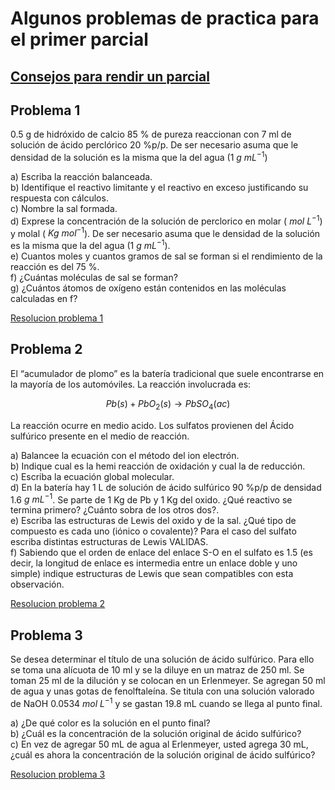 # Algunos problemas de practica para el primer parcial

## [Consejos para rendir un parcial](consejos%20para%20resolver%20parciales.md)

## Problema 1
0.5 g de hidróxido de calcio 85 % de pureza reaccionan con 7 ml de solución de ácido perclórico 20 %p/p. De ser necesario asuma que le densidad de la solución es la misma que la del agua (1 $g \ mL^{-1}$)

a) Escriba la reacción balanceada.\
b) Identifique el reactivo limitante y el reactivo en exceso justificando su respuesta con cálculos.\
c) Nombre la sal formada.\
d) Exprese la concentración de la solución de perclorico en molar ( $mol \ L^{- 1}$) y molal ( $Kg \ mol^{- 1}$). De ser necesario asuma que le densidad de la solución es la misma que la del agua (1 $g \ mL^{-1}$).\
e) Cuantos moles y cuantos gramos de sal se forman si el rendimiento de la reacción es del 75 %.\
f) ¿Cuántas moléculas de sal se forman?\
g) ¿Cuántos átomos de oxígeno están contenidos en las moléculas calculadas en f?

[Resolucion problema 1](/res1/Problema1.pdf)

## Problema 2

El “acumulador de plomo” es la batería tradicional que suele encontrarse en la mayoría de los automóviles. La reacción involucrada es:

$$ Pb(s) + PbO_2(s) \rightarrow PbSO_4(ac)$$

La reacción ocurre en medio acido. Los sulfatos provienen del Ácido sulfúrico presente en el medio de reacción.

a)	Balancee la ecuación con el método del ion electrón.\
b)	Indique cual es la hemi reacción de oxidación y cual la de reducción.\
c)	Escriba la ecuación global molecular.\
d)	En la batería hay 1 L de solución de ácido sulfúrico 90 %p/p de densidad 1.6 $g \ mL^{-1}$. Se parte de 1 Kg de Pb y 1 Kg del oxido. ¿Qué reactivo se termina primero? ¿Cuánto sobra de los otros dos?.\
e)	Escriba las estructuras de Lewis del oxido y de la sal. ¿Qué tipo de compuesto es cada uno (iónico o covalente)? Para el caso del sulfato escriba distintas estructuras de Lewis VALIDAS.\
f)	Sabiendo que el orden de enlace del enlace S-O en el sulfato es 1.5 (es decir, la longitud de enlace es intermedia entre un enlace doble y uno simple) indique estructuras de Lewis que sean compatibles con esta observación.

[Resolucion problema 2](/res1/Problema2.pdf)

## Problema 3

Se desea determinar el título de una solución de ácido sulfúrico. Para ello se toma una alícuota de 10 ml y se la diluye en un matraz de 250 ml.
Se toman 25 ml de la dilución y se colocan en un Erlenmeyer. Se agregan 50 ml de agua y unas gotas de fenolftaleína.
Se titula con una solución valorado de NaOH 0.0534 $mol \ L^{-1}$ y se gastan 19.8 mL cuando se llega al punto final.

a)	¿De qué color es la solución en el punto final?\
b)	¿Cuál es la concentración de la solución original de ácido sulfúrico?\
c)	En vez de agregar 50 mL de agua al Erlenmeyer, usted agrega 30 mL, ¿cuál es ahora la concentración de la solución original de ácido sulfúrico?

[Resolucion problema 3](/res1/Problema3.pdf)



